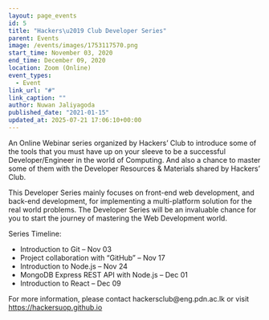 ```yaml
---
layout: page_events
id: 5
title: "Hackers\u2019 Club Developer Series"
parent: Events
image: /events/images/1753117570.png
start_time: November 03, 2020
end_time: December 09, 2020
location: Zoom (Online)
event_types:
  - Event
link_url: "#"
link_caption: ""
author: Nuwan Jaliyagoda
published_date: "2021-01-15"
updated_at: 2025-07-21 17:06:10+00:00
---
```


<!-- Automated Update by GitHub Actions -->

<p>An Online Webinar series organized by Hackers’ Club to introduce some of the tools that you must have up on your sleeve to be a successful Developer/Engineer in the world of Computing. And also a chance to master some of them with the Developer Resources &amp; Materials shared by Hackers’ Club.</p><p>This Developer Series mainly focuses on front-end web development, and back-end development, for implementing a multi-platform solution for the real world problems. The Developer Series will be an invaluable chance for you to start the journey of mastering the Web Development world.</p><p>Series Timeline:</p><ul><li>Introduction to Git – Nov 03</li><li>Project collaboration with “GitHub” – Nov 17</li><li>Introduction to Node.js – Nov 24</li><li>MongoDB Express REST API with Node.js – Dec 01</li><li>Introduction to React – Dec 09</li></ul><p>For more information, please contact hackersclub@eng.pdn.ac.lk or visit <a href="https://hackersuop.github.io/">https://hackersuop.github.io</a></p>
